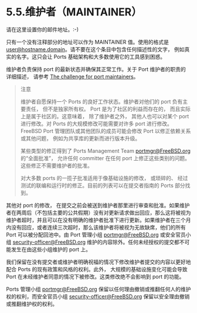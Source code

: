 # 5.5.维护者（MAINTAINER）

请在这里设置你的邮件地址。:-)

只有一个没有注释部分的地址可以作为 MAINTAINER 值。使用的格式是 user@hostname.domain。请不要在这个条目中包含任何描述性的文字， 例如真实的名字。这只会让 Ports 基础架构和大多数使用它的工具感到困惑。

维护者负责保持 port 的最新状态并确保其正常工作。关于 Port 维护者的职责的详细描述， 请参考 [The challenge for port maintainers](https://docs.freebsd.org/en/articles/contributing/#maintain-port)。

> 注意
>
> 维护者自愿保持一个 Ports 的良好工作状态。维护者对他们的 port 负有主要责任， 但不是独家所有权。 Port 是为了社区的利益而存在的， 而且实际上是属于社区的。这意味着， 除了维护者之外， 其他人也可以对某个 port 进行修改。对 Ports  的大规模修改可能需要对许多 port 进行修改。FreeBSD  Port 管理团队或其他团队的成员可能会修改 Port 以修正依赖关系或其他问题， 例如为共享库的更新而进行版本升级。
>
> 某些类型的修正得到了 Ports Management Team <portmgr@FreeBSD.org> 的“全面批准”， 允许任何 committer 在任何 port 上修正这些类别的问题。这些修正不需要维护者的批准。
>
> 对大多数 ports 的一揽子批准适用于像基础设施的修改， 或琐碎的、 经过测试的联编和运行时的修正。目前的列表可以在提交者指南的 Ports 部分找到。

其他对 port 的修改， 在提交之前会被送到维护者那里进行审查和批准。如果维护者在两周后（不包括主要的公共假期）没有对更新请求做出回应，那么这将被视为维护者超时，并且可以在没有明确的维护者批准下进行更新。如果维护者在三个月内没有回应，或者连续三次超时，那么该维护者将被视为无故缺席，他们的所有 Port 可以被分配回池中。由 Port 管理小组 <portmgr@FreeBSD.org> 或安全官员小组 <security-officer@FreeBSD.org> 维护的内容除外。任何未经授权的提交都不可能发生在由这些小组维护的 port 上。

我们保留在没有提交者或维护者明确祝福的情况下修改维护者提交的内容以更好地配合 Ports  的现有政策和风格的权利。此外， 大规模的基础设施变化可能会导致 Port 在未经维护者同意的情况下被修改。这类修改绝不会影响到 port 的功能。

 Ports 管理小组 <portmgr@FreeBSD.org> 保留以任何理由撤销或推翻任何人的维护权的权利，而安全官员小组 <security-officer@FreeBSD.org> 保留以安全理由撤销或推翻维护权的权利。

